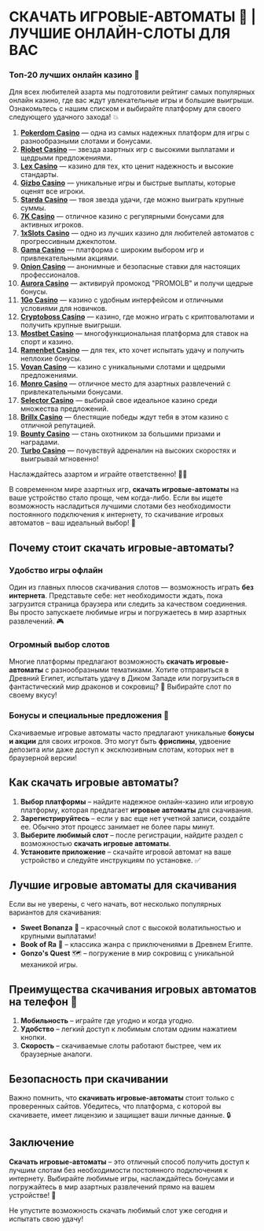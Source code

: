 # СКАЧАТЬ ИГРОВЫЕ-АВТОМАТЫ 🎰 | ЛУЧШИЕ ОНЛАЙН-СЛОТЫ ДЛЯ ВАС
### Топ-20 лучших онлайн казино 🎰

Для всех любителей азарта мы подготовили рейтинг самых популярных онлайн казино, где вас ждут увлекательные игры и большие выигрыши. Ознакомьтесь с нашим списком и выбирайте платформу для своего следующего удачного захода! 💥

1. **[Pokerdom Casino](https://brandplay.link/Bxg7SC7H)** — одна из самых надежных платформ для игры с разнообразными слотами и бонусами.
2. **[Riobet Casino](https://brandplay.link/dtx89f2L)** — звезда азартных игр с высокими выплатами и щедрыми предложениями.
3. **[Lex Casino](https://brandplay.link/2HFTmBc8)** — казино для тех, кто ценит надежность и высокие стандарты.
4. **[Gizbo Casino](https://gizbo-tea02.com/c8e962e89)** — уникальные игры и быстрые выплаты, которые оценят все игроки.
5. **[Starda Casino](https://brandplay.link/cpFQbWKn)** — твоя звезда удачи, где можно выиграть крупные суммы.
6. **[7K Casino](https://brandplay.link/dd46bNgD)** — отличное казино с регулярными бонусами для активных игроков.
7. **[1xSlots Casino](https://brandplay.link/R4xfxqdm)** — одно из лучших казино для любителей автоматов с прогрессивным джекпотом.
8. **[Gama Casino](https://brandplay.link/zrZpLFTP)** — платформа с широким выбором игр и привлекательными акциями.
9. **[Onion Casino](https://obclk001-2d.top/click?offer_id=986&partner_id=10542&landing_id=1798&utm_medium=affiliate&sub_1=oncasino3)** — анонимные и безопасные ставки для настоящих профессионалов.
10. **[Aurora Casino](https://10trafic-stat2.com/click/668546566bcc6313411604c7/6766/15114/subaccount?promocode=PROMOLB)** — активируй промокод "PROMOLB" и получи щедрые бонусы.
11. **[1Go Casino](https://1go-ircp01.com/ce015f410)** — казино с удобным интерфейсом и отличными условиями для новичков.
12. **[Cryptoboss Casino](https://cryptobossc.online/d847bcfa9)** — казино, где можно играть с криптовалютами и получить крупные выигрыши.
13. **[Mostbet Casino](https://ktbtis024ifqfn0mst.com/beQs)** — многофункциональная платформа для ставок на спорт и казино.
14. **[Ramenbet Casino](https://get.saltyram.com/ru/registration?apkpop=0&partner=p24970p3296034p5526)** — для тех, кто хочет испытать удачу и получить неплохие бонусы.
15. **[Vovan Casino](https://vovan.site/d2375cf9b)** — казино с уникальными слотами и щедрыми предложениями.
16. **[Monro Casino](https://mnr-ircp01.com/c3ce72a2c)** — отличное место для азартных развлечений с привлекательными бонусами.
17. **[Selector Casino](https://gosel.pl/SELVK)** — выбирай свое идеальное казино среди множества предложений.
18. **[Brillx Casino](https://brillx.pub/BRIVK)** — блестящие победы ждут тебя в этом казино с отличной репутацией.
19. **[Bounty Casino](https://bounty-casino.de/BOVK)** — стань охотником за большими призами и наградами.
20. **[Turbo Casino](https://turbo-casino.pro/TURVK)** — почувствуй адреналин на высоких скоростях и выигрывай мгновенно!

Наслаждайтесь азартом и играйте ответственно! 🎲🍀

В современном мире азартных игр, **скачать игровые-автоматы** на ваше устройство стало проще, чем когда-либо. Если вы ищете возможность насладиться лучшими слотами без необходимости постоянного подключения к интернету, то скачивание игровых автоматов – ваш идеальный выбор! 📲

## Почему стоит скачать игровые-автоматы?

### Удобство игры офлайн
Один из главных плюсов скачивания слотов — возможность играть **без интернета**. Представьте себе: нет необходимости ждать, пока загрузится страница браузера или следить за качеством соединения. Вы просто запускаете любимые игры и погружаетесь в мир азартных развлечений. 🎮

### Огромный выбор слотов
Многие платформы предлагают возможность **скачать игровые-автоматы** с разнообразными тематиками. Хотите отправиться в Древний Египет, испытать удачу в Диком Западе или погрузиться в фантастический мир драконов и сокровищ? 🐉 Выбирайте слот по своему вкусу!

### Бонусы и специальные предложения 🎁
Скачиваемые игровые автоматы часто предлагают уникальные **бонусы и акции** для своих игроков. Это могут быть **фриспины**, удвоение депозита или даже доступ к эксклюзивным слотам, которых нет в браузерной версии!

## Как скачать игровые автоматы?

1. **Выбор платформы** – найдите надежное онлайн-казино или игровую платформу, которая предлагает **игровые автоматы** для скачивания.
2. **Зарегистрируйтесь** – если у вас еще нет учетной записи, создайте ее. Обычно этот процесс занимает не более пары минут.
3. **Выберите любимый слот** – после регистрации, найдите раздел с возможностью **скачать игровые автоматы**.
4. **Установите приложение** – скачайте игровой автомат на ваше устройство и следуйте инструкциям по установке. ✅

## Лучшие игровые автоматы для скачивания

Если вы не уверены, с чего начать, вот несколько популярных вариантов для скачивания:

- **Sweet Bonanza** 🍬 – красочный слот с высокой волатильностью и крупными выплатами!
- **Book of Ra** 📜 – классика жанра с приключениями в Древнем Египте.
- **Gonzo's Quest** 🗺️ – погружение в мир сокровищ с уникальной механикой игры.

## Преимущества скачивания игровых автоматов на телефон 📱

1. **Мобильность** – играйте где угодно и когда угодно.
2. **Удобство** – легкий доступ к любимым слотам одним нажатием кнопки.
3. **Скорость** – скачиваемые слоты работают быстрее, чем их браузерные аналоги.

## Безопасность при скачивании

Важно помнить, что **скачивать игровые-автоматы** стоит только с проверенных сайтов. Убедитесь, что платформа, с которой вы скачиваете, имеет лицензию и защищает ваши личные данные. 🔒

## Заключение

**Скачать игровые-автоматы** – это отличный способ получить доступ к лучшим слотам без необходимости постоянного подключения к интернету. Выбирайте любимые игры, наслаждайтесь бонусами и погружайтесь в мир азартных развлечений прямо на вашем устройстве! 🎰

Не упустите возможность скачать любимый слот уже сегодня и испытать свою удачу!
